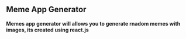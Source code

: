 ## Meme App Generator
**Memes app generator will allows you to generate rnadom memes with images, its created using react.js**
